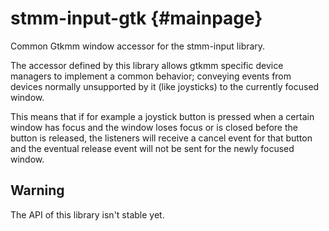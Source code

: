 stmm-input-gtk                                                     {#mainpage}
==============

Common Gtkmm window accessor for the stmm-input library.

The accessor defined by this library allows gtkmm specific device managers
to implement a common behavior; conveying events from devices normally
unsupported by it (like joysticks) to the currently focused window.

This means that if for example a joystick button is pressed when a
certain window has focus and the window loses focus or is closed before
the button is released, the listeners will receive a cancel event for that
button and the eventual release event will not be sent for the newly
focused window.




Warning
-------
The API of this library isn't stable yet.
